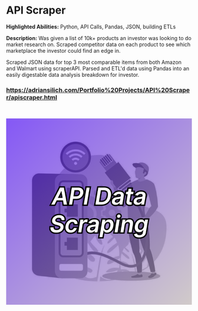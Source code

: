 # API Scraper

**Highlighted Abilities:** Python, API Calls, Pandas, JSON, building ETLs

**Description:** Was given a list of 10k+ products an investor was looking to do market research on. 
  Scraped competitor data on each product to see which marketplace the investor could find an edge in.  
  
  Scraped JSON data for top 3 most comparable items from both Amazon and Walmart using scraperAPI. 
  Parsed and ETL'd data using Pandas into an easily digestable data analysis breakdown for investor. 

### https://adriansilich.com/Portfolio%20Projects/API%20Scraper/apiscraper.html

  <br>

  ![API Scraper](https://github.com/asilich123/Resume_Projects/blob/main/API%20Scraper/Images/ApiScraper_Card%202.png)


